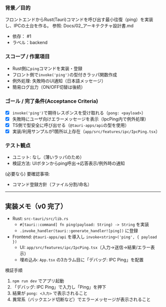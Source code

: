 ### 背景／目的
フロントエンドからRust(Tauri)コマンドを呼び出す最小往復（ping）を実装し、IPCの土台を作る。
参照: Docs/02_アーキテクチャ設計書.md

- 依存： #1
- ラベル：backend

### スコープ / 作業項目
- Rust側に`ping`コマンドを実装・登録
- フロント側で`invoke('ping')`の型付きラッパ関数作成
- 例外処理: 失敗時のUI通知（日本語メッセージ）
- 簡易ログ出力（ON/OFF切替は後続）

### ゴール / 完了条件(Acceptance Criteria)
- [x] `invoke('ping')`で期待レスポンスを受け取れる（`pong: <payload>`）
- [x] 失敗時にユーザ向けエラーメッセージを表示（IpcPing内で例外処理）
- [x] TS側で型安全に呼び出せる（`@tauri-apps/api`の型を使用）
- [x] 実装/利用サンプルが1箇所以上存在（`app/src/features/ipc/IpcPing.tsx`）

### テスト観点
- ユニット: なし（薄いラッパのため）
- 検証方法: UIボタンからping呼出→応答表示/例外時の通知

(必要なら) 要確認事項:
- コマンド登録方針（ファイル分割/命名）

---

## 実装メモ（v0 完了）

- Rust: `src-tauri/src/lib.rs`
  - `#[tauri::command] fn ping(payload: String) -> String` を実装
  - `.invoke_handler(tauri::generate_handler![ping])` に登録
- Frontend: `@tauri-apps/api` を導入し `invoke<string>('ping', { payload })`
  - UI: `app/src/features/ipc/IpcPing.tsx`（入力→送信→結果/エラー表示）
  - 埋め込み: `App.tsx` の3カラム目に「デバッグ: IPC Ping」を配置

検証手順
1. `npm run dev` でアプリ起動
2. 「デバッグ: IPC Ping」で入力し「Ping」を押下
3. 結果が `pong: <入力>` で表示されること
4. 異常系（バックエンド切断など）でエラーメッセージが表示されること

